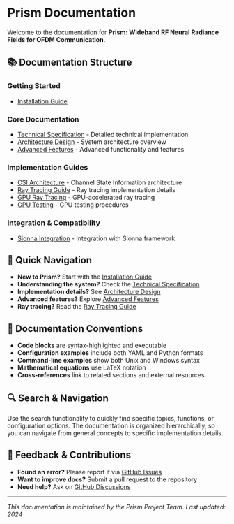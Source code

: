 # Prism Documentation

Welcome to the documentation for **Prism: Wideband RF Neural Radiance Fields for OFDM Communication**.

## 📚 **Documentation Structure**

### **Getting Started**
- [Installation Guide](INSTALLATION.md)

### **Core Documentation**
- [Technical Specification](TECHNICAL_SPECIFICATION.md) - Detailed technical implementation
- [Architecture Design](ARCHITECTURE_DESIGN.md) - System architecture overview
- [Advanced Features](ADVANCED_FEATURES.md) - Advanced functionality and features

### **Implementation Guides**
- [CSI Architecture](CSI_ARCHITECTURE.md) - Channel State Information architecture
- [Ray Tracing Guide](RAY_TRACING_GUIDE.md) - Ray tracing implementation details
- [GPU Ray Tracing](GPU_RAY_TRACING_README.md) - GPU-accelerated ray tracing
- [GPU Testing](GPU_TESTING_README.md) - GPU testing procedures

### **Integration & Compatibility**
- [Sionna Integration](SIONNA_INTEGRATION.md) - Integration with Sionna framework

## 🚀 **Quick Navigation**

- **New to Prism?** Start with the [Installation Guide](INSTALLATION.md)
- **Understanding the system?** Check the [Technical Specification](TECHNICAL_SPECIFICATION.md)
- **Implementation details?** See [Architecture Design](ARCHITECTURE_DESIGN.md)
- **Advanced features?** Explore [Advanced Features](ADVANCED_FEATURES.md)
- **Ray tracing?** Read the [Ray Tracing Guide](RAY_TRACING_GUIDE.md)

## 📖 **Documentation Conventions**

- **Code blocks** are syntax-highlighted and executable
- **Configuration examples** include both YAML and Python formats
- **Command-line examples** show both Unix and Windows syntax
- **Mathematical equations** use LaTeX notation
- **Cross-references** link to related sections and external resources

## 🔍 **Search & Navigation**

Use the search functionality to quickly find specific topics, functions, or configuration options. The documentation is organized hierarchically, so you can navigate from general concepts to specific implementation details.

## 📝 **Feedback & Contributions**

- **Found an error?** Please report it via [GitHub Issues](https://github.com/tagsysx/Prism/issues)
- **Want to improve docs?** Submit a pull request to the repository
- **Need help?** Ask on [GitHub Discussions](https://github.com/tagsysx/Prism/discussions)

---

*This documentation is maintained by the Prism Project Team. Last updated: 2024*
